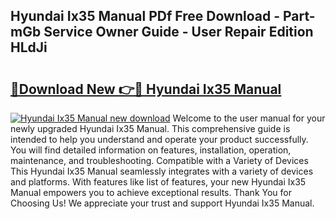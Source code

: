 ## Hyundai Ix35 Manual PDf Free Download - Part-mGb Service Owner Guide - User Repair Edition HLdJi

# <h2><a href="http://cf10986.oget.top/?id=Hyundai+Ix35+Manual">🔗Download New 👉🔴 Hyundai Ix35 Manual</a></h2>

[![Hyundai Ix35 Manual new download](https://i.imgur.com/5g1atiW.png)](http://cf10986.oget.top/?id=Hyundai+Ix35+Manual)
Welcome to the user manual for your newly upgraded Hyundai Ix35 Manual. This comprehensive guide is intended to help you understand and operate your product successfully. You will find detailed information on features, installation, operation, maintenance, and troubleshooting. Compatible with a Variety of Devices This Hyundai Ix35 Manual seamlessly integrates with a variety of devices and platforms. With features like list of features, your new Hyundai Ix35 Manual empowers you to achieve exceptional results. Thank You for Choosing Us! We appreciate your trust and support Hyundai Ix35 Manual.
